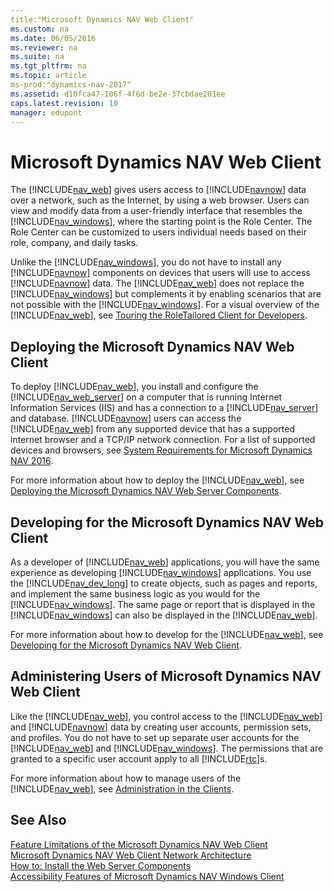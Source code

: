 ```yaml
---
title:"Microsoft Dynamics NAV Web Client"
ms.custom: na
ms.date: 06/05/2016
ms.reviewer: na
ms.suite: na
ms.tgt_pltfrm: na
ms.topic: article
ms-prod:"dynamics-nav-2017"
ms.assetid: d10fca47-106f-4f6d-be2e-37cbdae201ee
caps.latest.revision: 10
manager: edupont
---
```

# Microsoft Dynamics NAV Web Client
The [!INCLUDE[nav_web](includes/nav_web_md.md)] gives users access to [!INCLUDE[navnow](includes/navnow_md.md)] data over a network, such as the Internet, by using a web browser. Users can view and modify data from a user\-friendly interface that resembles the [!INCLUDE[nav_windows](includes/nav_windows_md.md)], where the starting point is the Role Center. The Role Center can be customized to users individual needs based on their role, company, and daily tasks.  
  
 Unlike the [!INCLUDE[nav_windows](includes/nav_windows_md.md)], you do not have to install any [!INCLUDE[navnow](includes/navnow_md.md)] components on devices that users will use to access [!INCLUDE[navnow](includes/navnow_md.md)] data. The [!INCLUDE[nav_web](includes/nav_web_md.md)] does not replace the [!INCLUDE[nav_windows](includes/nav_windows_md.md)] but complements it by enabling scenarios that are not possible with the [!INCLUDE[nav_windows](includes/nav_windows_md.md)]. For a visual overview of the [!INCLUDE[nav_web](includes/nav_web_md.md)], see [Touring the RoleTailored Client for Developers](Touring-the-RoleTailored-Client-for-Developers.md).  
  
## Deploying the Microsoft Dynamics NAV Web Client  
 To deploy [!INCLUDE[nav_web](includes/nav_web_md.md)], you install and configure the [!INCLUDE[nav_web_server](includes/nav_web_server_md.md)] on a computer that is running Internet Information Services \(IIS\) and has a connection to a [!INCLUDE[nav_server](includes/nav_server_md.md)] and database. [!INCLUDE[navnow](includes/navnow_md.md)] users can access the [!INCLUDE[nav_web](includes/nav_web_md.md)] from any supported device that has a supported internet browser and a TCP\/IP network connection. For a list of supported devices and browsers, see [System Requirements for Microsoft Dynamics NAV 2016](System-Requirements-for-Microsoft-Dynamics-NAV-2016.md).  
  
 For more information about how to deploy the [!INCLUDE[nav_web](includes/nav_web_md.md)], see [Deploying the Microsoft Dynamics NAV Web Server Components](Deploying-the-Microsoft-Dynamics-NAV-Web-Server-Components.md).  
  
## Developing for the Microsoft Dynamics NAV Web Client  
 As a developer of [!INCLUDE[nav_web](includes/nav_web_md.md)] applications, you will have the same experience as developing [!INCLUDE[nav_windows](includes/nav_windows_md.md)] applications. You use the [!INCLUDE[nav_dev_long](includes/nav_dev_long_md.md)] to create objects, such as pages and reports, and implement the same business logic as you would for the [!INCLUDE[nav_windows](includes/nav_windows_md.md)]. The same page or report that is displayed in the [!INCLUDE[nav_windows](includes/nav_windows_md.md)] can also be displayed in the [!INCLUDE[nav_web](includes/nav_web_md.md)].  
  
 For more information about how to develop for the [!INCLUDE[nav_web](includes/nav_web_md.md)], see [Developing for the Microsoft Dynamics NAV Web Client](Developing-for-the-Microsoft-Dynamics-NAV-Web-Client.md).  
  
## Administering Users of Microsoft Dynamics NAV Web Client  
 Like the [!INCLUDE[nav_web](includes/nav_web_md.md)], you control access to the [!INCLUDE[nav_web](includes/nav_web_md.md)] and [!INCLUDE[navnow](includes/navnow_md.md)] data by creating user accounts, permission sets, and profiles. You do not have to set up separate user accounts for the [!INCLUDE[nav_web](includes/nav_web_md.md)] and [!INCLUDE[nav_windows](includes/nav_windows_md.md)]. The permissions that are granted to a specific user account apply to all [!INCLUDE[rtc](includes/rtc_md.md)]s.  
  
 For more information about how to manage users of the [!INCLUDE[nav_web](includes/nav_web_md.md)], see [Administration in the Clients](../Topic/Administration%20in%20the%20Clients.md).  
  
## See Also  
 [Feature Limitations of the Microsoft Dynamics NAV Web Client](Feature-Limitations-of-the-Microsoft-Dynamics-NAV-Web-Client.md)   
 [Microsoft Dynamics NAV Web Client Network Architecture](Microsoft-Dynamics-NAV-Web-Client-Network-Architecture.md)   
 [How to: Install the Web Server Components](../Topic/How%20to:%20Install%20the%20Web%20Server%20Components.md)   
 [Accessibility Features of Microsoft Dynamics NAV Windows Client](Accessibility-Features-of-Microsoft-Dynamics-NAV-Windows-Client.md)